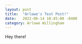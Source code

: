 ```yaml
---
layout: post
title:  "Arlowe's Test Post!"
date:   2022-06-14 10:45:00 -0400
category: Arlowe Willingham
---
```


Hey there!